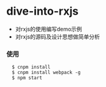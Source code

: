 # dive-into-rxjs

- 对rxjs的使用编写demo示例
- 对rxjs的源码及设计思想做简单分析

### 使用
```
  $ cnpm install
  $ cnpm install webpack -g
  $ npm start

```
